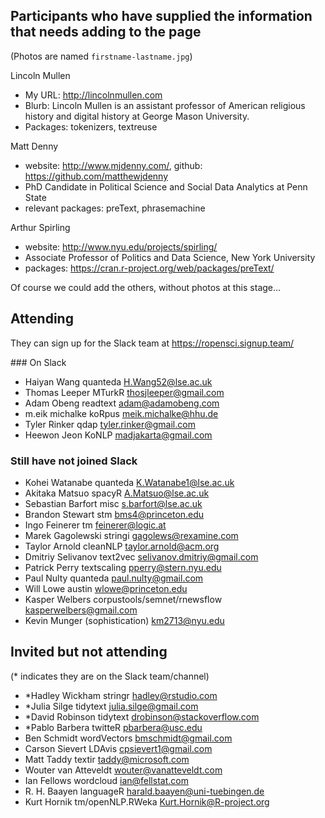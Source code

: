 ## Participants who have supplied the information that needs adding to the page

(Photos are named `firstname-lastname.jpg`)

Lincoln Mullen
- My URL: http://lincolnmullen.com
- Blurb: Lincoln Mullen is an assistant professor of American religious history and digital history at George Mason University.
- Packages: tokenizers, textreuse

Matt Denny
- website: http://www.mjdenny.com/, github: https://github.com/matthewjdenny
- PhD Candidate in Political Science and Social Data Analytics at Penn State
- relevant packages: preText, phrasemachine

Arthur Spirling
- website: http://www.nyu.edu/projects/spirling/
- Associate Professor of Politics and Data Science, New York University
- packages: https://cran.r-project.org/web/packages/preText/

Of course we could add the others, without photos at this stage...

## Attending

They can sign up for the Slack team at https://ropensci.signup.team/

### On Slack

- Haiyan Wang	quanteda	H.Wang52@lse.ac.uk
- Thomas Leeper	MTurkR	thosjleeper@gmail.com
- Adam Obeng	readtext	adam@adamobeng.com
- m.eik michalke	koRpus	meik.michalke@hhu.de
- Tyler Rinker	qdap	tyler.rinker@gmail.com
- Heewon Jeon	KoNLP	madjakarta@gmail.com

### Still have not joined Slack

- Kohei Watanabe	quanteda	K.Watanabe1@lse.ac.uk
- Akitaka Matsuo	spacyR	A.Matsuo@lse.ac.uk
- Sebastian Barfort	misc	s.barfort@lse.ac.uk
- Brandon Stewart	stm	bms4@princeton.edu
- Ingo Feinerer	tm	feinerer@logic.at
- Marek Gagolewski	stringi	gagolews@rexamine.com
- Taylor Arnold	cleanNLP	taylor.arnold@acm.org
- Dmitriy Selivanov	text2vec	selivanov.dmitriy@gmail.com
- Patrick Perry	textscaling	pperry@stern.nyu.edu
- Paul Nulty	quanteda	paul.nulty@gmail.com
- Will Lowe	austin	wlowe@princeton.edu
- Kasper Welbers	corpustools/semnet/rnewsflow	kasperwelbers@gmail.com
- Kevin Munger	(sophistication)	km2713@nyu.edu

## Invited but not attending

(* indicates they are on the Slack team/channel)

- *Hadley Wickham	stringr	hadley@rstudio.com
- *Julia Silge	tidytext	julia.silge@gmail.com
- *David Robinson	tidytext	drobinson@stackoverflow.com
- *Pablo Barbera	twitteR	pbarbera@usc.edu
- Ben Schmidt	wordVectors	bmschmidt@gmail.com
- Carson Sievert	LDAvis	cpsievert1@gmail.com
- Matt Taddy	textir	taddy@microsoft.com
- Wouter van Atteveldt		wouter@vanatteveldt.com
- Ian Fellows	wordcloud	ian@fellstat.com
- R. H. Baayen	languageR	harald.baayen@uni-tuebingen.de
- Kurt Hornik	tm/openNLP.RWeka	Kurt.Hornik@R-project.org
